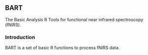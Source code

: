 ## BART

The Basic Analysis R Tools for functional near infrared spectroscopy (fNIRS).

### Introduction

BART is a set of basic R functions to process fNIRS data.
